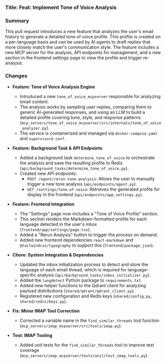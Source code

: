 ### Title: Feat: Implement Tone of Voice Analysis

### Summary
This pull request introduces a new feature that analyzes the user's email history to generate a detailed tone of voice profile. This profile is created on a per-language basis and can be used by AI agents to draft replies that more closely match the user's communication style. The feature includes a new MCP server for the analysis, API endpoints for management, and a new section in the frontend settings page to view the profile and trigger re-analysis.

### Changes

*   **Feature: Tone of Voice Analysis Engine**
    *   Introduced a new `tone_of_voice_mcpserver` responsible for analyzing email content.
    *   The analysis works by sampling user replies, comparing them to generic AI-generated responses, and using an LLM to build a detailed profile covering tone, style, and response patterns (`mcp_servers/tone_of_voice_mcpserver/src/internals/tone_of_voice_analyzer.py`).
    *   The service is containerized and managed via `docker-compose.yaml` and `supervisord.conf`.

*   **Feature: Background Task & API Endpoints**
    *   Added a background task `determine_tone_of_voice` to orchestrate the analysis and save the resulting profile to Redis (`api/background_tasks/determine_tone_of_voice.py`).
    *   Created new API endpoints:
        *   `POST /agent/rerun-tone-analysis`: Allows the user to manually trigger a new tone analysis (`api/endpoints/agent.py`).
        *   `GET /settings/tone-of-voice`: Retrieves the generated profile for display in the frontend (`api/endpoints/app_settings.py`).

*   **Feature: Frontend Integration**
    *   The "Settings" page now includes a "Tone of Voice Profile" section.
    *   This section renders the Markdown-formatted profile for each language detected in the user's inbox (`frontend/app/settings/page.tsx`).
    *   Added a "Rerun Analysis" button to trigger the process on demand.
    *   Added new frontend dependencies `react-markdown` and `@tailwindcss/typography` to support this (`frontend/package.json`).

*   **Chore: System Integration & Dependencies**
    *   Updated the inbox initialization process to detect and store the language of each email thread, which is required for language-specific analysis (`api/background_tasks/inbox_initializer.py`).
    *   Added the `langdetect` Python package to `requirements.txt`.
    *   Added new helper functions to the Qdrant client for analyzing payload distributions (`shared/qdrant/qdrant_client.py`).
    *   Registered new configuration and Redis keys (`shared/config.py`, `shared/redis/keys.py`).

*   **Fix: Minor IMAP Tool Correction**
    *   Corrected a variable name in the `find_similar_threads` tool function (`mcp_servers/imap_mcpserver/src/tools/imap.py`).

*   **Test: IMAP Tooling**
    *   Added unit tests for the `find_similar_threads` tool to improve test coverage (`mcp_servers/imap_mcpserver/tests/unit/test_imap_tools.py`). 